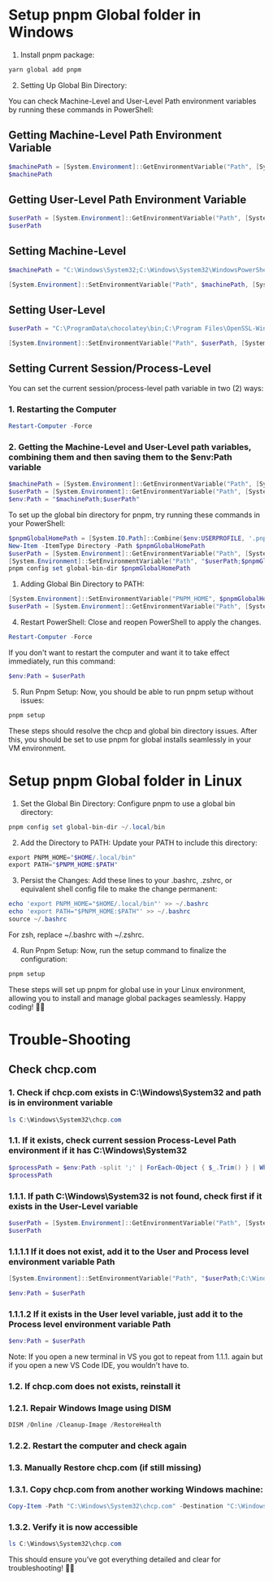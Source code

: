 # Setup pnpm Global folder in Windows
1. Install pnpm package:

```powershell
yarn global add pnpm
```
2. Setting Up Global Bin Directory:

You can check Machine-Level and User-Level Path environment variables by running these commands in PowerShell:

## Getting Machine-Level Path Environment Variable
```powershell
$machinePath = [System.Environment]::GetEnvironmentVariable("Path", [System.EnvironmentVariableTarget]::Machine)
$machinePath
```

## Getting User-Level Path Environment Variable
```powershell
$userPath = [System.Environment]::GetEnvironmentVariable("Path", [System.EnvironmentVariableTarget]::User)
$userPath
```
## Setting Machine-Level

```powershell
$machinePath = "C:\Windows\System32;C:\Windows\System32\WindowsPowerShell\v1.0"

[System.Environment]::SetEnvironmentVariable("Path", $machinePath, [System.EnvironmentVariableTarget]::Machine)

```
## Setting User-Level

```powershell
$userPath = "C:\ProgramData\chocolatey\bin;C:\Program Files\OpenSSL-Win64\bin;C:\ProgramData\mingw64\mingw64\bin;C:\Users\User\AppData\Local\Microsoft\WindowsApps;C:\Users\User\.dotnet\tools;C:\Users\User\AppData\Local\GitHubDesktop\bin;C:\Users\User\AppData\Local\Programs\Microsoft VS Code\bin;C:\Users\User\AppData\Roaming\npm;C:\Program Files\nodejs;C:\Program Files\Git\cmd;C:\Users\User\.pnpm-global"

[System.Environment]::SetEnvironmentVariable("Path", $userPath, [System.EnvironmentVariableTarget]::User)
```

## Setting Current Session/Process-Level
You can set the current session/process-level path variable in two (2) ways:

### 1. Restarting the Computer

```powershell
Restart-Computer -Force
```

### 2. Getting the Machine-Level and User-Level path variables, combining them and then saving them to the $env:Path variable

```powershell
$machinePath = [System.Environment]::GetEnvironmentVariable("Path", [System.EnvironmentVariableTarget]::Machine)
$userPath = [System.Environment]::GetEnvironmentVariable("Path", [System.EnvironmentVariableTarget]::User)
$env:Path = "$machinePath;$userPath"

```

To set up the global bin directory for pnpm, try running these commands in your PowerShell:

```powershell
$pnpmGlobalHomePath = [System.IO.Path]::Combine($env:USERPROFILE, '.pnpm-global')
New-Item -ItemType Directory -Path $pnpmGlobalHomePath
$userPath = [System.Environment]::GetEnvironmentVariable("Path", [System.EnvironmentVariableTarget]::User)
[System.Environment]::SetEnvironmentVariable("Path", "$userPath;$pnpmGlobalHomePath", [System.EnvironmentVariableTarget]::User)
pnpm config set global-bin-dir $pnpmGlobalHomePath
```

1. Adding Global Bin Directory to PATH:

```powershell
[System.Environment]::SetEnvironmentVariable("PNPM_HOME", $pnpmGlobalHomePath, [System.EnvironmentVariableTarget]::User)
$userPath = [System.Environment]::GetEnvironmentVariable("Path", [System.EnvironmentVariableTarget]::User)
```
4. Restart PowerShell: Close and reopen PowerShell to apply the changes.

```powershell
Restart-Computer -Force
```

If you don't want to restart the computer and want it to take effect immediately, run this command:

```powershell
$env:Path = $userPath
```

5. Run Pnpm Setup:
Now, you should be able to run pnpm setup without issues:
```powershell
pnpm setup
```

These steps should resolve the chcp and global bin directory issues. After this, you should be set to use pnpm for global installs seamlessly in your VM environment.

# Setup pnpm Global folder in Linux
1. Set the Global Bin Directory: Configure pnpm to use a global bin directory:
```powershell
pnpm config set global-bin-dir ~/.local/bin
```

2. Add the Directory to PATH: Update your PATH to include this directory:
```powershell
export PNPM_HOME="$HOME/.local/bin"
export PATH="$PNPM_HOME:$PATH"
```

3. Persist the Changes: Add these lines to your .bashrc, .zshrc, or equivalent shell config file to make the change permanent:
```powershell
echo 'export PNPM_HOME="$HOME/.local/bin"' >> ~/.bashrc
echo 'export PATH="$PNPM_HOME:$PATH"' >> ~/.bashrc
source ~/.bashrc
```

For zsh, replace ~/.bashrc with ~/.zshrc.

4. Run Pnpm Setup: Now, run the setup command to finalize the configuration:
```powershell
pnpm setup
```

These steps will set up pnpm for global use in your Linux environment, allowing you to install and manage global packages seamlessly.
Happy coding! 🐧✨

# Trouble-Shooting

## Check chcp.com 

### 1. Check if chcp.com exists in C:\Windows\System32 and path is in environment variable

```powershell
ls C:\Windows\System32\chcp.com
```

### 1.1. If it exists, check current session Process-Level Path environment if it has C:\Windows\System32

```powershell
$processPath = $env:Path -split ';' | ForEach-Object { $_.Trim() } | Where-Object { $_ -eq 'C:\Windows\System32' }
$processPath
```

### 1.1.1. If path C:\Windows\System32 is not found, check first if it exists in the User-Level variable

```powershell
$userPath = [System.Environment]::GetEnvironmentVariable("Path", [System.EnvironmentVariableTarget]::User)
$userPath
```

### 1.1.1.1 If it does not exist, add it to the User and Process level environment variable Path

```powershell
[System.Environment]::SetEnvironmentVariable("Path", "$userPath;C:\Windows\System32", [System.EnvironmentVariableTarget]::User)

$env:Path = $userPath
```

### 1.1.1.2 If it exists in the User level variable, just add it to the Process level environment variable Path

```powershell
$env:Path = $userPath
```
Note: If you open a new terminal in VS you got to repeat from 1.1.1. again but if you open a new VS Code IDE, you wouldn't have to.

### 1.2. If chcp.com does not exists, reinstall it
### 1.2.1. Repair Windows Image using DISM

```powershell
DISM /Online /Cleanup-Image /RestoreHealth
```

### 1.2.2. Restart the computer and check again
### 1.3. Manually Restore chcp.com (if still missing)
### 1.3.1. Copy chcp.com from another working Windows machine:

```powershell
Copy-Item -Path "C:\Windows\System32\chcp.com" -Destination "C:\Windows\System32\chcp.com"

```
### 1.3.2. Verify it is now accessible

```powershell
ls C:\Windows\System32\chcp.com
```

This should ensure you’ve got everything detailed and clear for troubleshooting! 🎀✨